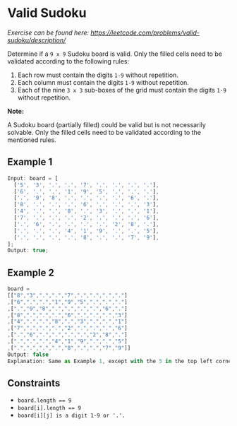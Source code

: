 # Valid Sudoku

_Exercise can be found here: <https://leetcode.com/problems/valid-sudoku/description/>_

Determine if a `9 x 9` Sudoku board is valid. Only the filled cells need to be validated according to the following rules:

1. Each row must contain the digits `1-9` without repetition.
2. Each column must contain the digits `1-9` without repetition.
3. Each of the nine `3 x 3` sub-boxes of the grid must contain the digits `1-9` without repetition.

**Note:**

A Sudoku board (partially filled) could be valid but is not necessarily solvable.
Only the filled cells need to be validated according to the mentioned rules.

## Example 1

```javascript
Input: board = [
  ['5', '3', '.', '.', '7', '.', '.', '.', '.'],
  ['6', '.', '.', '1', '9', '5', '.', '.', '.'],
  ['.', '9', '8', '.', '.', '.', '.', '6', '.'],
  ['8', '.', '.', '.', '6', '.', '.', '.', '3'],
  ['4', '.', '.', '8', '.', '3', '.', '.', '1'],
  ['7', '.', '.', '.', '2', '.', '.', '.', '6'],
  ['.', '6', '.', '.', '.', '.', '2', '8', '.'],
  ['.', '.', '.', '4', '1', '9', '.', '.', '5'],
  ['.', '.', '.', '.', '8', '.', '.', '7', '9'],
];
Output: true;
```

## Example 2

```javascript
board =
[["8","3",".",".","7",".",".",".","."]
,["6",".",".","1","9","5",".",".","."]
,[".","9","8",".",".",".",".","6","."]
,["8",".",".",".","6",".",".",".","3"]
,["4",".",".","8",".","3",".",".","1"]
,["7",".",".",".","2",".",".",".","6"]
,[".","6",".",".",".",".","2","8","."]
,[".",".",".","4","1","9",".",".","5"]
,[".",".",".",".","8",".",".","7","9"]]
Output: false
Explanation: Same as Example 1, except with the 5 in the top left corner being modified to 8. Since there are two 8's in the top left 3x3 sub-box, it is invalid.

```

## Constraints

- `board.length == 9`
- `board[i].length == 9`
- `board[i][j] is a digit 1-9 or '.'.`
